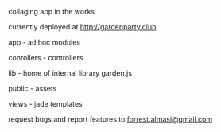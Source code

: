 collaging app in the works

currently deployed at http://gardenparty.club

app - ad hoc modules

conrollers - controllers

lib - home of internal library garden.js

public - assets

views - jade templates

request bugs and report features to forrest.almasi@gmail.com